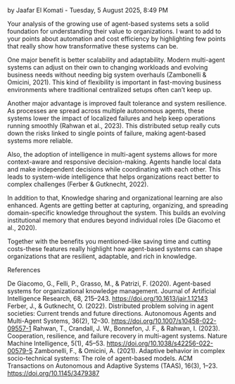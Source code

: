by Jaafar El Komati - Tuesday, 5 August 2025, 8:49 PM

Your analysis of the growing use of agent-based systems sets a solid foundation for understanding their value to organizations. I want to add to your points about automation and cost efficiency by highlighting few points that really show how transformative these systems can be.

One major benefit is better scalability and adaptability. Modern multi-agent systems can adjust on their own to changing workloads and evolving business needs without needing big system overhauls (Zambonelli & Omicini, 2021). This kind of flexibility is important in fast-moving business environments where traditional centralized setups often can’t keep up.

Another major advantage is improved fault tolerance and system resilience. As processes are spread across multiple autonomous agents, these systems lower the impact of localized failures and help keep operations running smoothly (Rahwan et al., 2023). This distributed setup really cuts down the risks linked to single points of failure, making agent-based systems more reliable.

Also, the adoption of intelligence in multi-agent systems allows for more context-aware and responsive decision-making. Agents handle local data and make independent decisions while coordinating with each other. This leads to system-wide intelligence that helps organizations react better to complex challenges (Ferber & Gutknecht, 2022).

In addition to that, Knowledge sharing and organizational learning are also enhanced. Agents are getting better at capturing, organizing, and spreading domain-specific knowledge throughout the system. This builds an evolving institutional memory that endures beyond individual roles (De Giacomo et al., 2020).

Together with the benefits you mentioned-like saving time and cutting costs-these features really highlight how agent-based systems can shape organizations that are resilient, adaptable, and rich in knowledge.

 

References

De Giacomo, G., Felli, P., Grasso, M., & Patrizi, F. (2020). Agent-based systems for organizational knowledge management. Journal of Artificial Intelligence Research, 68, 215–243. https://doi.org/10.1613/jair.1.12143
Ferber, J., & Gutknecht, O. (2022). Distributed problem solving in agent societies: Current trends and future directions. Autonomous Agents and Multi-Agent Systems, 36(2), 12–30. https://doi.org/10.1007/s10458-022-09557-1
Rahwan, T., Crandall, J. W., Bonnefon, J. F., & Rahwan, I. (2023). Cooperation, resilience, and failure recovery in multi-agent systems. Nature Machine Intelligence, 5(1), 45–53. https://doi.org/10.1038/s42256-022-00579-5
Zambonelli, F., & Omicini, A. (2021). Adaptive behavior in complex socio-technical systems: The role of agent-based models. ACM Transactions on Autonomous and Adaptive Systems (TAAS), 16(3), 1–23. https://doi.org/10.1145/3479387
 
